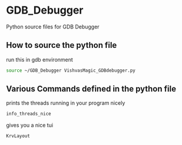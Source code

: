 # GDB_Debugger
Python source files for GDB Debugger

## How to source the python file 
run this in gdb environment
```bash
source ~/GDB_Debugger VishvasMagic_GDBdebugger.py
```

## Various Commands defined in the python file 

prints the threads running in your program nicely 
```bash
info_threads_nice
```
gives you a nice tui 
```bash
KrvLayout
```
